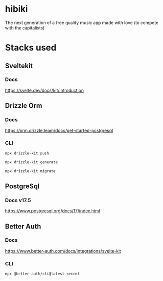 # hibiki
The next generation of a free quality music app made with love (to compete with the capitalists)

# Stacks used

## Sveltekit 

### Docs

https://svelte.dev/docs/kit/introduction

## Drizzle Orm 

### Docs 

https://orm.drizzle.team/docs/get-started-postgresql

### CLI 

```bash
npx drizzle-kit push
```
```bash
npx drizzle-kit generate
```
```bash
npx drizzle-kit migrate
```

## PostgreSql

### Docs v17.5 

https://www.postgresql.org/docs/17/index.html


## Better Auth

### Docs

https://www.better-auth.com/docs/integrations/svelte-kit

### CLI

```bash
npx @better-auth/cli@latest secret
```

